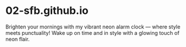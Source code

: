 # 02-sfb.github.io
Brighten your mornings with my vibrant neon alarm clock — where style meets punctuality! Wake up on time and in style with a glowing touch of neon flair.
